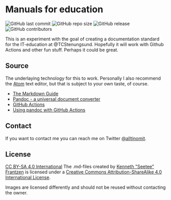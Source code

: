 # Manuals for education

![GitHub last commit](https://img.shields.io/github/last-commit/seetee/manual)
![GitHub repo size](https://img.shields.io/github/repo-size/seetee/manual)
![GitHub release](https://img.shields.io/github/v/release/seetee/manual)
![GitHub contributors](https://img.shields.io/github/contributors/seetee/manual)


This is an experiment with the goal of creating a documentation standard for the IT-education at @TCStenungsund. Hopefully it will work with Github Actions and other fun stuff. Perhaps it could be great.

## Source

The underlaying technology for this to work. Personally I also recommend the [Atom](https://atom.io/) text editor, but that is subject to your own taste, of course.

* [The Markdown Guide](https://www.markdownguide.org/)
* [Pandoc - a universal document converter](https://pandoc.org/)
* [GitHub Actions](https://github.com/features/actions)
* [Using pandoc with GitHub Actions](https://github.com/pandoc/pandoc-action-example)

## Contact

If you want to contact me you can reach me on Twitter [@alltinomit](https://twitter.com/alltinomit).

## License

[CC BY-SA 4.0 International](https://i.creativecommons.org/l/by-sa/4.0/88x31.png)
  The .md-files created by [Kenneth "Seetee" Frantzen](https://github.com/seetee/manual) is licensed under a [Creative Commons Attribution-ShareAlike 4.0 International License](http://creativecommons.org/licenses/by-sa/4.0/).

Images are licensed differently and should not be reused without contacting the owner.
